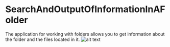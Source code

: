 # SearchAndOutputOfInformationInAFolder
The application for working with folders allows you to get information about the folder and the files located in it.
![alt text](C:\Users\meles\Pictures\Screenshots\PngFolderSearch.png)

